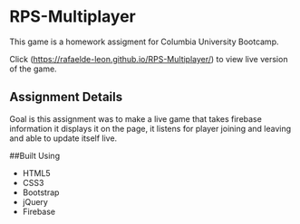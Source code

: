 # RPS-Multiplayer

This game is a homework assigment for Columbia University Bootcamp.

Click (https://rafaelde-leon.github.io/RPS-Multiplayer/) to view live version of the game.

## Assignment Details

Goal is this assignment was to make a live game that takes firebase information it displays it on the page,
it listens for player joining and leaving and able to update itself live.

##Built Using

* HTML5
* CSS3
* Bootstrap
* jQuery
* Firebase